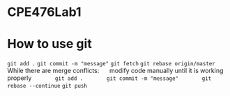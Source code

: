 # CPE476Lab1

<h1>How to use git</h1>
<code>git add .</code>  
<code>git commit -m "message"</code>  
<code>git fetch</code>  
<code>git rebase origin/master</code>  
 &nbsp;&nbsp;&nbsp;&nbsp;  While there are merge conflicts:  
 &nbsp;&nbsp;&nbsp;&nbsp;  modify code manually until it is working properly  
<code> &nbsp;&nbsp;&nbsp;&nbsp;  git add .</code>  
<code> &nbsp;&nbsp;&nbsp;&nbsp;  git commit -m "message"</code>  
<code> &nbsp;&nbsp;&nbsp;&nbsp;  git rebase --continue</code>  
<code>git push</code>  
